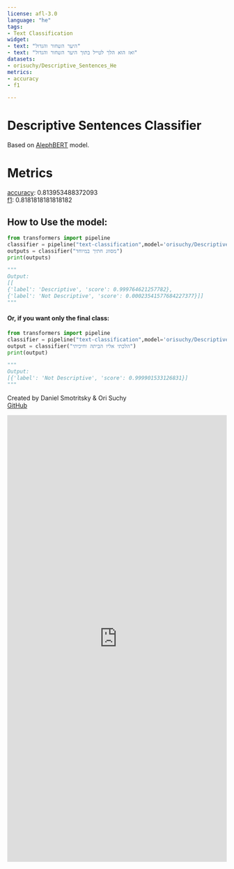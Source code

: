```yaml
---
license: afl-3.0
language: "he"
tags:
- Text Classification
widget:
- text: "היער השחור והגדול"
- text: "ואז הוא הלך לטייל בתוך היער השחור והגדול"
datasets:
- orisuchy/Descriptive_Sentences_He
metrics:
- accuracy
- f1

---
```

# **Descriptive Sentences Classifier**

Based on [AlephBERT](https://huggingface.co/onlplab/alephbert-base) model.

# **Metrics**
[accuracy](https://huggingface.co/metrics/accuracy): 0.813953488372093
</br>
[f1](https://huggingface.co/metrics/f1): 0.8181818181818182
## How to Use the model:
```python
from transformers import pipeline
classifier = pipeline("text-classification",model='orisuchy/Descriptive_Classifier', return_all_scores=True)
outputs = classifier("מסווג חתיך במיוחד")
print(outputs)

"""
Output:
[[
{'label': 'Descriptive', 'score': 0.999764621257782},
{'label': 'Not Descriptive', 'score': 0.00023541577684227377}]]
"""
```
#### Or, if you want only the final class:
```python
from transformers import pipeline
classifier = pipeline("text-classification",model='orisuchy/Descriptive_Classifier')
output = classifier("הלכתי אליו הביתה וחיכיתי")
print(output)

"""
Output:
[{'label': 'Not Descriptive', 'score': 0.999901533126831}]
"""
```
Created by Daniel Smotritsky & Ori Suchy
<br>
[GitHub](https://github.com/orisuchy/miniProject_DHU)
<iframe src="https://wandb.ai/orisuchy/huggingface/reports/Shared-panel-22-03-01-15-03-08--VmlldzoxNjI5MjM0?highlightShare" style="border:none;height:1024px;width:100%">


